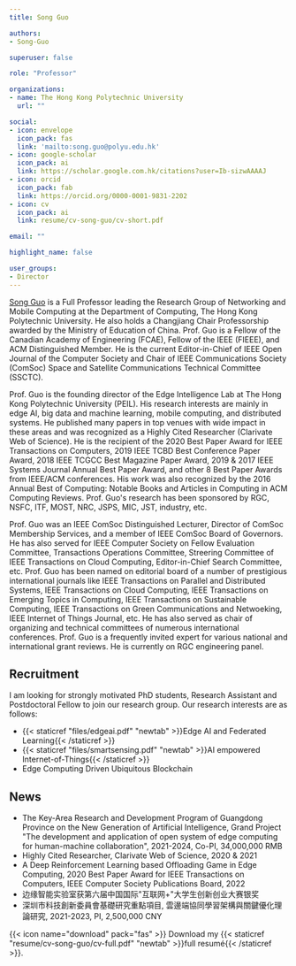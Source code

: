 ```yaml
---
title: Song Guo

authors:
- Song-Guo

superuser: false

role: "Professor"

organizations:
- name: The Hong Kong Polytechnic University
  url: ""

social:
- icon: envelope
  icon_pack: fas
  link: 'mailto:song.guo@polyu.edu.hk'
- icon: google-scholar
  icon_pack: ai
  link: https://scholar.google.com.hk/citations?user=Ib-sizwAAAAJ
- icon: orcid
  icon_pack: fab
  link: https://orcid.org/0000-0001-9831-2202
- icon: cv
  icon_pack: ai
  link: resume/cv-song-guo/cv-short.pdf

email: ""

highlight_name: false

user_groups:
- Director
---
```


[Song Guo](https://www4.comp.polyu.edu.hk/~cssongguo/) is a Full Professor leading the Research Group of Networking and Mobile Computing at the Department of Computing, The Hong Kong Polytechnic University. He also holds a Changjiang Chair Professorship awarded by the Ministry of Education of China. Prof. Guo is a Fellow of the Canadian Academy of Engineering (FCAE), Fellow of the IEEE (FIEEE), and ACM Distinguished Member. He is the current Editor-in-Chief of IEEE Open Journal of the Computer Society and Chair of IEEE Communications Society (ComSoc) Space and Satellite Communications Technical Committee (SSCTC).

Prof. Guo is the founding director of the Edge Intelligence Lab at The Hong Kong Polytechnic University (PEIL). His research interests are mainly in edge AI, big data and machine learning, mobile computing, and distributed systems. He published many papers in top venues with wide impact in these areas and was recognized as a Highly Cited Researcher (Clarivate Web of Science). He is the recipient of the 2020 Best Paper Award for IEEE Transactions on Computers, 2019 IEEE TCBD Best Conference Paper Award, 2018 IEEE TCGCC Best Magazine Paper Award, 2019 & 2017 IEEE Systems Journal Annual Best Paper Award, and other 8 Best Paper Awards from IEEE/ACM conferences. His work was also recognized by the 2016 Annual Best of Computing: Notable Books and Articles in Computing in ACM Computing Reviews. Prof. Guo's research has been sponsored by RGC, NSFC, ITF, MOST, NRC, JSPS, MIC, JST, industry, etc.

Prof. Guo was an IEEE ComSoc Distinguished Lecturer, Director of ComSoc Membership Services, and a member of IEEE ComSoc Board of Governors. He has also served for IEEE Computer Society on Fellow Evaluation Committee, Transactions Operations Committee, Streering Committee of IEEE Transactions on Cloud Computing, Editor-in-Chief Search Committee, etc. Prof. Guo has been named on editorial board of a number of prestigious international journals like IEEE Transactions on Parallel and Distributed Systems, IEEE Transactions on Cloud Computing, IEEE Transactions on Emerging Topics in Computing, IEEE Transactions on Sustainable Computing, IEEE Transactions on Green Communications and Netwoeking, IEEE Internet of Things Journal, etc. He has also served as chair of organizing and technical committees of numerous international conferences. Prof. Guo is a frequently invited expert for various national and international grant reviews. He is currently on RGC engineering panel.

## Recruitment

I am looking for strongly motivated PhD students, Research Assistant and Postdoctoral Fellow to join our research group. Our research interests are as follows:

* {{< staticref "files/edgeai.pdf" "newtab" >}}Edge AI and Federated Learning{{< /staticref >}}
* {{< staticref "files/smartsensing.pdf" "newtab" >}}AI empowered Internet-of-Things{{< /staticref >}}
* Edge Computing Driven Ubiquitous Blockchain

## News

* The Key-Area Research and Development Program of Guangdong Province on the New Generation of Artificial Intelligence, Grand Project "The development and application of open system of edge computing for human-machine collaboration", 2021-2024, Co-PI, 34,000,000 RMB
* Highly Cited Researcher, Clarivate Web of Science, 2020 & 2021
* A Deep Reinforcement Learning based Offloading Game in Edge Computing, 2020 Best Paper Award for IEEE Transactions on Computers, IEEE Computer Society Publications Board, 2022
* 边缘智能实验室获第六届中国国际"互联网+"大学生创新创业大赛银奖
* 深圳市科技創新委員會基礎研究重點項目, 雲邊端協同學習架構與關鍵優化理論研究, 2021-2023, PI, 2,500,000 CNY

{{< icon name="download" pack="fas" >}} Download my {{< staticref "resume/cv-song-guo/cv-full.pdf" "newtab" >}}full resumé{{< /staticref >}}.